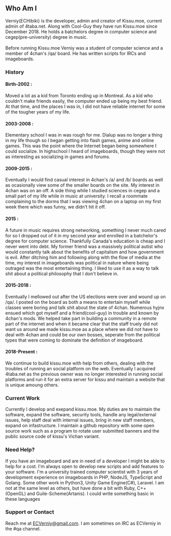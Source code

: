 ## Who Am I

Verniy(ECHibiki) is the developer, admin and creator of Kissu.moe, current admin of 4taba.net. Along with Cool-Guy they have run Kissu.moe since December 2018. He holds a batchelors degree in computer science and cegep(pre-university) degree in music.<br/>
<br/>
Before running Kissu.moe Verniy was a student of computer science and a member of 4chan's /qa/ board. He has written scripts for IRCs and imageboards. 

### History

#### Birth-2002 : 
Moved a lot as a kid from Toronto ending up in Montreal. As a kid who couldn't make friends easily, the computer ended up being my best friend. At that time, and the places I was in, I did not have reliable internet for some of the tougher years of my life.
#### 2003-2008 : 
Elementary school I was in was rough for me. Dialup was no longer a thing in my life though so I began getting into flash games, anime and online games. This was the point where the Internet began being somewhere I could socialize. In highschool I heard of imageboards, though they were not as interesting as socializing in games and forums.
#### 2009-2015 : 
Eventually I would find casual interest in 4chan's /a/ and /b/ boards as well as ocasionally view some of the smaller boards on the site. My interest in 4chan was on an off. A side thing while I studied sciences in cegep and a small part of my life while in music at university. I recall a roommate complaining to the dorms that I was viewing 4chan on a laptop on my first week there which was funny, we didn't hit it off.
#### 2015 : 
A future in music requires strong networking, something I never much cared for so I dropped out of it in my second year and enrolled in a batchelor's degree for computer science. Thankfully Canada's education is cheap and I never went into debt. My former friend was a massively political autist who would constantly talk about the benefits of capitalism and how government is evil. After ditching him and following along with the flow of media at the time, my interest in imageboards was political in nature where being outraged was the most entertaining thing. I liked to use it as a way to talk shit about a political philosophy that I don't believe in.  
#### 2015-2018 : 
Eventually I mellowed out after the US elections were over and wound up on /qa/. I posted on the board as both a means to entertain myself while classes were boring and talk shit about the state of 4chan. Numerous hyjnx ensued which got myself and a friend(cool-guy) in trouble and known by 4chan's mods. We helped take part in building a community in a remote part of the internet and when it became clear that the staff truely did not want us around we made kissu.moe as a place where we did not have to deal with 4chan and could be our own bosses, seperate from the political types that were coming to dominate the definition of imageboard.
#### 2018-Present : 
We continue to build kissu.moe with help from others, dealing with the troubles of running an social platform on the web. Eventually I acquired 4taba.net as the previous owner was no longer interested in running social platforms and run it for an extra server for kissu and maintain a website that is unique amoung others. 

### Current Work

Currently I develop and exepand kissu.moe. My duties are to maintain the software, expand the software, security tools, handle any legal/external issues, help staff deal with internal issues, bring in new staff members, expand on infastructure. I maintain a github repository with some open source work such as a program to rotate user submitted banners and the public source code of kissu's Vichan variant. 

### Need Help?

If you have an imageboard and are in need of a developer I might be able to help for a cost. I'm always open to develop new scripts and add features to your software. I'm a university trained computer scientist with 3 years of development experience on imageboards in PHP, NodeJS, TypeScript and Golang. Some other work in Python3, Unity Game Engine(C#), Laravel. I am not at the same level as others, but have done a bit with Ruby, C++(OpenGL) and Guile-Scheme(Artanis). I could write something basic in these languages

### Support or Contact

Reach me at ECVerniy@gmail.com. I am sometimes on IRC as ECVerniy in the #qa channel.
